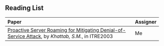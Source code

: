 ## Reading List

| Paper | Assigner|
|:------|:--------|
|  [Proactive Server Roaming for Mitigating Denial-of-Service Attack](http://ieeexplore.ieee.org/xpl/login.jsp?tp=&arnumber=1270623&url=http%3A%2F%2Fieeexplore.ieee.org%2Fxpls%2Fabs_all.jsp%3Farnumber%3D1270623), by *Khattab, S.M.*, in ITRE2003    |   Me      |

